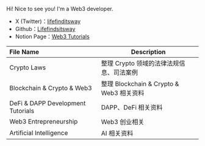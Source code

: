 Hi! Nice to see you! I'm a Web3 developer.

- X (Twitter)：[lifefinditsway](https://x.com/lifefinditsway)
- Github：[Lifefindsitsway](https://github.com/lifefindsitsway)
- Notion Page：[Web3 Tutorials](https://lifefindsitsway.notion.site/Web3-Tutorials-7dac26cb80484f66929c1276cbbf413c)

| File Name                         | Description                              |
| :-------------------------------- | ---------------------------------------- |
| Crypto Laws                       | 整理 Crypto 领域的法律法规信息、司法案例 |
| Blockchain & Crypto & Web3        | 整理 Blockchain & Crypto & Web3 相关资料 |
| DeFi & DAPP Development Tutorials | DAPP、DeFi 相关资料                      |
| Web3 Entrepreneurship             | Web3 创业相关                            |
| Artificial Intelligence           | AI 相关资料                              |
